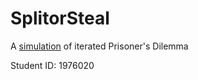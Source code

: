 # SplitorSteal
A [simulation](https://github.com/potato-bit/SplitorSteal/blob/main/SplitorSteal.ipynb) of iterated Prisoner's Dilemma

Student ID: 1976020
